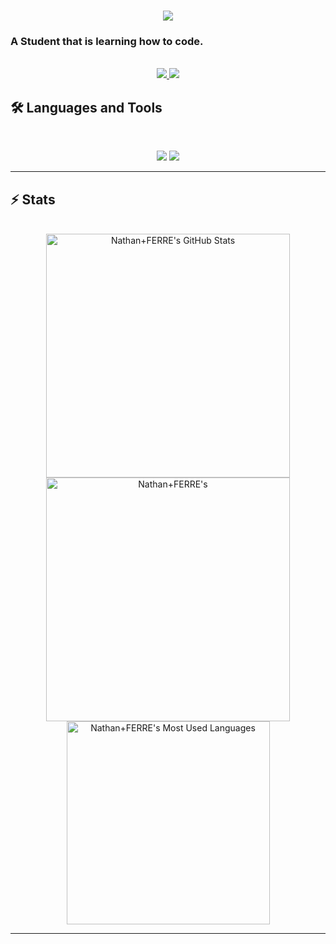 <h1 align="center">
    <img src="https://readme-typing-svg.herokuapp.com/?font=Inter&size=48&center=true&vCenter=true&width=500&height=70&color=4493F8&duration=4000&lines=Hi+There!+👋;+I'm+Nathan+FERRE!;" />
</h1>

### A Student that is learning how to code.

<br>

<div align="center">
  <a href="nathanferre06@gmail.com">
    <img src="https://img.shields.io/badge/Gmail-333333?style=for-the-badge&logo=gmail&logoColor=red" />
  </a>
  <a href="https://linkedin.com/in/nathanferre" target="_blank">
    <img src="https://img.shields.io/badge/LinkedIn-0077B5?style=for-the-badge&logo=linkedin&logoColor=white" target="_blank" />
  </a>
</div>

## 🛠️ Languages and Tools
<br>
<p align="center">
  <img src="https://skillicons.dev/icons?i=java,go" />
  <img src="https://skillicons.dev/icons?i=html,css,js,git" />
</p>
<hr>

## ⚡️ Stats
<br>
<div align=center>
  <img width=390 src="https://github-readme-stats.vercel.app/api?username=zoom26042604&theme=transparent&count_private=true&show_icons=true&rank_icon=github&locale=en" alt="Nathan+FERRE's GitHub Stats" />
  <img width=390 src="https://github-readme-streak-stats.herokuapp.com/?user=zoom26042604&theme=transparent&count_private=true&border_radius=10&locale=en" alt="Nathan+FERRE's" />
  <img width=325 src="https://github-readme-stats.vercel.app/api/top-langs?username=zoom26042604&theme=transparent&layout=donut&hide=css&langs_count=8&border_radius=10&show_icons=true&locale=en" alt="Nathan+FERRE's Most Used Languages" />
</div>

<hr>
